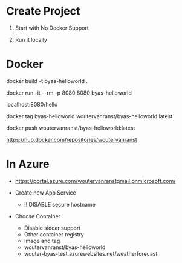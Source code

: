 ﻿# Create Project

1. Start with No Docker Support

1. Run it locally

# Docker

docker build -t byas-helloworld .

docker run -it --rm -p 8080:8080 byas-helloworld

localhost:8080/hello


docker tag byas-helloworld woutervanranst/byas-helloworld:latest

docker push woutervanranst/byas-helloworld:latest

https://hub.docker.com/repositories/woutervanranst

# In Azure

* https://portal.azure.com/woutervanranstgmail.onmicrosoft.com/

* Create new App Service
  * !! DISABLE secure hostname
* Choose Container
  * Disable sidcar support
  * Other   container registry
  * Image   and tag
  * woutervanranst/byas-helloworld
  * wouter-byas-test.azurewebsites.net/weatherforecast